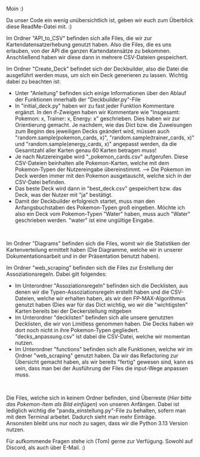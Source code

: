 Moin :) <br>

Da unser Code ein wenig unübersichtlich ist, geben wir euch zum Überblick diese ReadMe-Datei mit. :) <br>

Im Ordner "API_to_CSV" befinden sich alle Files, die wir zur Kartendatensatzerhebung genutzt haben. Also die Files, die es uns erlauben, von der API die ganzen Kartendatensätze zu bekommen. Anschließend haben wir diese dann in mehrere CSV-Dateien gespeichert. <br>

Im Ordner "Create_Deck" befindet sich der Deckbuilder, also die Datei die ausgeführt werden muss, um sich ein Deck generieren zu lassen. Wichtig dabei zu beachten ist: <br>
- Unter "Anleitung" befinden sich einige Informationen über den Ablauf der Funktionen innerhalb der "Deckbuilder.py"-File
- In "initial_deck.py" haben wir zu fast jeder Funktion Kommentare ergänzt. In den if-Zweigen haben wir Kommentare wie "Insgesamt: Pokemon: x, Trainer: x, Energy: x" geschrieben. Dies haben wir zur Orientierung gemacht. Je nachdem, wie das Dict bzw. die Zuweisungen zum Beginn des jeweiligen Decks geändert wird, müssen auch "random.sample(pokemon_cards, x)", "random.sample(trainer_cards, x)" und "random.sample(energy_cards, x)" angepasst werden, da die Gesamtzahl aller Karten genau 60 Karten betragen muss!
- Je nach Nutzereingabe wird "<typ>_pokemon_cards.csv" aufgerufen. Diese CSV-Dateien beinhalten alle Pokemon-Karten, welche mit dem Pokemon-Typen der Nutzereingabe übereinstimmt. --> Die Pokemon im Deck werden immer mit den Pokemon ausgetauscht, welche sich in der CSV-Datei befinden.
- Das beste Deck wird dann in "best_deck.csv" gespeichert bzw. das Deck, was der Nutzer mit "ja" bestätigt.
- Damit der Deckbuilder erfolgreich startet, muss man den Anfangsbuchstaben des Pokemon-Typen groß eingeben. Möchte ich also ein Deck vom Pokemon-Typen "Water" haben, muss auch "Water" geschrieben werden. "water" ist eine ungültige Eingabe. 
<br>

Im Ordner "Diagrams" befinden sich die Files, womit wir die Statistiken der Kartenverteilung ermittelt haben (Die Diagramme, welche wir in unserer Dokumentationsarbeit und in der Präsentation benutzt haben). <br>

Im Ordner "web_scraping" befinden sich die Files zur Erstellung der Assoziationsregeln. Dabei gilt folgendes: <br>
- Im Unterordner "Assoziationsregeln" befinden sich die Decklisten, aus denen wir die Typen-Assoziationsregeln erstellt haben und die CSV-Dateien, welche wir erhalten haben, als wir den FP-MAX-Algorithmus genutzt haben (Dies war für das Dict wichtig, wo wir die "wichtigsten" Karten bereits bei der Deckerstellung mitgeben
- Im Unterordner "decklisten" befinden sich alle unsere genutzten Decklisten, die wir von Limitless genommen haben. Die Decks haben wir dort noch nicht in ihre Pokemon-Typen gegliedert. "decks_anpassung.csv" ist dabei die CSV-Datei, welche wir momentan nutzen.
- Im Unterordner "functions" befinden sich alle Funktionen, welche wir im Ordner "web_scraping" genutzt haben. Da wir das Refactoring zur Übersicht gemacht haben, als wir bereits "fertig" gewesen sind, kann es sein, dass man bei der Ausführung der Files die input-Wege anpassen muss.
<br>

Die Files, welche sich in keinem Ordner befinden, sind Überreste (*Hier bitte das Pokemon-Item als Bild einfügen*) von unseren Anfängen. Dabei ist lediglich wichtig die "panda_einstellung.py"-File zu behalten, sofern man mit dem Terminal arbeitet. Dadurch sieht man mehr Einträge.
<br>
Ansonsten bleibt uns nur noch zu sagen, dass wir die Python 3.13 Version nutzen. <br>

Für aufkommende Fragen stehe ich (Tom) gerne zur Verfügung. Sowohl auf Discord, als auch über E-Mail. :)










